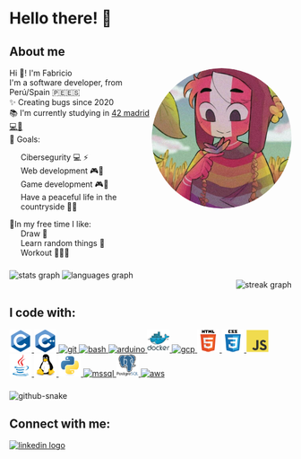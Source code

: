 <!-- <h1 align="center">Hi 👋, I'm Fabricio</h1> -->
<h1 align="left">Hello there! 👋</h1>

<!-- About me -->
<div>
	<h2 align="left">About me</h2>
		<!-- About me (img) -->
	<div>
		<div style="flex: 1; min-width: 150px;">
		<img height="250" src=".github/img/picture.png" style="max-width: 100%; border-radius: 50%; object-fit: cover;" align="right"/>
	</div>
		<!-- About me (text) -->
	<div style="min-width: 150px; ">
		<p>
			Hi 👋! I'm Fabricio <br>
			I'm a software developer, from Perú/Spain 🇵🇪🇪🇸 <br>
			✨ Creating bugs since 2020 <br>
			📚 I'm currently studying in <a href="https://www.42madrid.com/" target="_blank" rel="noreferrer"> 42 madrid 💻🌱</a> <br>
			🎯 Goals:
			<p style="margin-left: 4%; margin-top:0px; padding-top:0px;">
				Cibersegurity 💻 ⚡️ <br>
				Web development 🎮👾 <br>
				Game development 🎮👾 <br>
				Have a peaceful life in the countryside 🏡🌳 <br>
			</p>
			🦦In my free time I like: <br>
			<p style="margin-left: 4%; margin-top:0px; padding-top:0px;">
				Draw 📝 <br>
				Learn random things 🧠 <br>
				Workout 🏃🏽‍♂️ <br>
			</p>
		</p>
	</div>
  </div>
</div>

###


<div>
	<div align="left">
		<!-- Account status -->
			<img src="https://github-readme-stats.vercel.app/api?username=SherlockPe&hide_title=false&hide_rank=false&show_icons=true&include_all_commits=true&count_private=true&disable_animations=false&theme=dracula&locale=en&hide_border=false" height="150" alt="stats graph"/>
		<!-- Languages used -->
			<img src="https://github-readme-stats.vercel.app/api/top-langs?username=SherlockPe&locale=en&hide_title=false&layout=compact&card_width=320&langs_count=5&theme=dracula&hide_border=false" height="150" alt="languages graph"/>
	</div>
	<div align="right">
		<!-- Current Streak -->
		<img src="https://streak-stats.demolab.com?user=SherlockPe&locale=en&mode=daily&theme=dark&hide_border=false&border_radius=5&order=3" height="250" alt="streak graph"  />
	</div>
</div>

###

<!-- Lenguajes que domino: -->
<div align="left">
	<h2 align="left">I code with:</h2>
		<!--C -->
		<a href="https://www.cprogramming.com/" target="_blank" rel="noreferrer">
			<img src="https://raw.githubusercontent.com/devicons/devicon/master/icons/c/c-original.svg" alt="c" width="40" height="40"/>
		</a>
		<!--C++ -->
		<a href="https://www.w3schools.com/cpp/" target="_blank" rel="noreferrer">
			<img src="https://raw.githubusercontent.com/devicons/devicon/master/icons/cplusplus/cplusplus-original.svg" alt="cplusplus" width="40" height="40"/>
		</a>
		<!--Git -->
		<a href="https://git-scm.com/" target="_blank" rel="noreferrer">
			<img src="https://www.vectorlogo.zone/logos/git-scm/git-scm-icon.svg" alt="git" width="40" height="40"/>
		</a>
		<!--Bash -->
		<a href="https://www.gnu.org/software/bash/" target="_blank" rel="noreferrer">
			<img src="https://bashlogo.com/img/symbol/png/full_colored_dark.png" alt="bash" width="40" height="40"/>
		</a>
		<!--Arduino -->
		<a href="https://www.arduino.cc/" target="_blank" rel="noreferrer">
			<img src="https://cdn.worldvectorlogo.com/logos/arduino-1.svg" alt="arduino" width="40" height="40"/>
		</a>
		<!--Docker -->
		<a href="https://www.docker.com/" target="_blank" rel="noreferrer">
			<img src="https://raw.githubusercontent.com/devicons/devicon/master/icons/docker/docker-original-wordmark.svg" alt="docker" width="40" height="40"/>
		</a>
		<!--GCP -->
		<a href="https://cloud.google.com" target="_blank" rel="noreferrer">
			<img src="https://www.vectorlogo.zone/logos/google_cloud/google_cloud-icon.svg" alt="gcp" width="40" height="40"/>
		</a>
		<!--Html5 -->
		<a href="https://www.w3.org/html/" target="_blank" rel="noreferrer">
			<img src="https://raw.githubusercontent.com/devicons/devicon/master/icons/html5/html5-original-wordmark.svg" alt="html5" width="40" height="40"/>
		</a>
		<!--CSS -->
		<a href="https://www.w3schools.com/css/" target="_blank" rel="noreferrer">
			<img src="https://raw.githubusercontent.com/devicons/devicon/master/icons/css3/css3-original-wordmark.svg" alt="css3" width="40" height="40"/>
		</a>
		<!--JavaScript -->
		<a href="https://developer.mozilla.org/en-US/docs/Web/JavaScript" target="_blank" rel="noreferrer">
			<img src="https://raw.githubusercontent.com/devicons/devicon/master/icons/javascript/javascript-original.svg" alt="javascript" width="40" height="40"/>
		</a>
		<!--Java -->
		<a href="https://www.java.com" target="_blank" rel="noreferrer">
			<img src="https://raw.githubusercontent.com/devicons/devicon/master/icons/java/java-original.svg" alt="java" width="40" height="40"/>
		</a>
		<!--Linux -->
		<a href="https://www.linux.org/" target="_blank" rel="noreferrer">
			<img src="https://raw.githubusercontent.com/devicons/devicon/master/icons/linux/linux-original.svg" alt="linux" width="40" height="40"/>
		</a>
		<!--Python -->
		<a href="https://www.python.org" target="_blank" rel="noreferrer">
			<img src="https://raw.githubusercontent.com/devicons/devicon/master/icons/python/python-original.svg" alt="python" width="40" height="40"/>
		</a>
		<!--Sql Server -->
		<a href="https://www.microsoft.com/en-us/sql-server" target="_blank" rel="noreferrer">
			<img src="https://www.svgrepo.com/show/303229/microsoft-sql-server-logo.svg" alt="mssql" width="40" height="40"/>
		</a>
		<!--PostgresSql -->
		<a href="https://www.postgresql.org" target="_blank" rel="noreferrer">
			<img src="https://raw.githubusercontent.com/devicons/devicon/master/icons/postgresql/postgresql-original-wordmark.svg" alt="postgresql" width="40" height="40"/>
		</a>
		<!--AWS -->
		<a href="https://aws.amazon.com" target="_blank" rel="noreferrer">
			<img src="https://www.logo.wine/a/logo/Amazon_Web_Services/Amazon_Web_Services-Logo.wine.svg" alt="aws" width="40" height="40"/>
		</a>
	</p>
</div>

###

<div align="left">
	<div>
	<!-- Snake animation -->
	<div>
	<picture>
		<source media="(prefers-color-scheme: dark)" srcset="https://raw.githubusercontent.com/SherlockPE/SherlockPE/73317347af708376d5d90b1f330a8d3ff60e47de/github-contribution-grid-snake-dark.svg" />
		<source media="(prefers-color-scheme: light)" srcset="https://raw.githubusercontent.com/SherlockPE/SherlockPE/73317347af708376d5d90b1f330a8d3ff60e47de/github-contribution-grid-snake.svg" />
		<img alt="github-snake" src="github-snake.svg" />
	</picture>
	</div>
		<h2 align="left">Connect with me:</h2>
		<!--Linkedin -->
		<a href="https://www.linkedin.com/in/fabricio-l%C3%B3pez-reyes/" target="_blank">
			<img src="https://img.shields.io/static/v1?message=LinkedIn&logo=linkedin&label=&color=0077B5&logoColor=white&labelColor=&style=for-the-badge" height="35" alt="linkedin logo"  />
		</a>
		<!--  Rest of social media that i do not use (for now... ñeheheh)-->
			<!-- <img src="https://img.shields.io/static/v1?message=Youtube&logo=youtube&label=&color=FF0000&logoColor=white&labelColor=&style=for-the-badge" height="35" alt="youtube logo"  />
			<img src="https://img.shields.io/static/v1?message=Instagram&logo=instagram&label=&color=E4405F&logoColor=white&labelColor=&style=for-the-badge" height="35" alt="instagram logo"  />
			<img src="https://img.shields.io/static/v1?message=Twitch&logo=twitch&label=&color=9146FF&logoColor=white&labelColor=&style=for-the-badge" height="35" alt="twitch logo"  />
			<img src="https://img.shields.io/static/v1?message=Discord&logo=discord&label=&color=7289DA&logoColor=white&labelColor=&style=for-the-badge" height="35" alt="discord logo"  />
			<img src="https://img.shields.io/static/v1?message=Gmail&logo=gmail&label=&color=D14836&logoColor=white&labelColor=&style=for-the-badge" height="35" alt="gmail logo"  /> -->
	</div>
</div>

<!-- Tão morendo de fome, eu quero alguma coisa ja!-->
<!-- Fabri fuera -->
